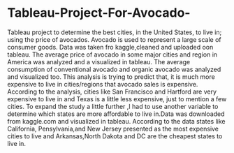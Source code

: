# Tableau-Project-For-Avocado-
Tableau project to determine the best cities, in the United States, to live in; using the price of avocados. Avocado is used to represent a large scale of consumer goods. Data was taken fro kaggle,cleaned and uploaded oon tableau. The average price of avocado in some major cities and region in America was analyzed and a visualized in tableau. The average consumption of conventional avocado and organic avocado was analyzed and visualized too. This analysis is trying to predict that, it is much more expensive to live in cities/regions that avocado sales is expensive. According to the analysis, cities like San Francisco and Hartford are very expensive to live in and Texas is a little less expensive, just to mention a few cities. To expand the study a little further ,I had to use another variable to determine which states are more affordable to live in.Data was downloaded from kaggle.com and visualized in tableau. According to the data states like California, Pensylvania,and New Jersey presented as the most expensive cities to live and Arkansas,North Dakota and DC are the cheapest states to live in.
